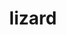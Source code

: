 ---
title: "lizard"
layout: cache
categories: [package, develop-2024-03-24]
meta: {"versions": ["1.0"], "compilers": ["cce@=15.0.1", "gcc@=10.3.0", "gcc@=11.1.0", "gcc@=11.4.0", "gcc@=7.3.1", "gcc@=9.4.0"], "oss": ["amzn2", "rhel8", "sle_hpc15", "ubuntu20.04", "ubuntu22.04"], "platforms": ["linux"], "targets": ["aarch64", "neoverse_n1", "neoverse_v1", "neoverse_v2", "ppc64le", "x86_64_v3", "x86_64_v4", "zen4"], "stacks": ["aws-isc", "aws-isc-aarch64", "data-vis-sdk", "e4s", "e4s-cray-rhel", "e4s-cray-sles", "e4s-neoverse-v2", "e4s-neoverse_v1", "e4s-power", "e4s-rocm-external", "root"], "num_specs": 10, "num_specs_by_stack": {"aws-isc-aarch64": 2, "root": 10, "aws-isc": 1, "e4s-cray-rhel": 1, "e4s-cray-sles": 1, "e4s-power": 1, "data-vis-sdk": 1, "e4s-neoverse_v1": 1, "e4s-neoverse-v2": 1, "e4s-rocm-external": 1, "e4s": 1}}
spec_details: [{"hash": "43ik4k2mh3fogzaitiactulefapwgyb7", "compiler": "gcc@=7.3.1", "versions": ["1.0"], "os": "amzn2", "platform": "linux", "target": "aarch64", "variants": ["build_system=makefile", "patches=4895619"], "stacks": ["aws-isc-aarch64", "root"], "size": "-", "tarball": "https://binaries.spack.io/releases/develop-2024-03-24/build_cache/linux-amzn2-aarch64/gcc-7.3.1/lizard-1.0/linux-amzn2-aarch64-gcc-7.3.1-lizard-1.0-43ik4k2mh3fogzaitiactulefapwgyb7.spack"}, {"hash": "t5n5e6wk6jt7g2xhlf6dppti4popx4xn", "compiler": "gcc@=7.3.1", "versions": ["1.0"], "os": "amzn2", "platform": "linux", "target": "neoverse_n1", "variants": ["build_system=makefile", "patches=4895619"], "stacks": ["aws-isc-aarch64", "root"], "size": "-", "tarball": "https://binaries.spack.io/releases/develop-2024-03-24/build_cache/linux-amzn2-neoverse_n1/gcc-7.3.1/lizard-1.0/linux-amzn2-neoverse_n1-gcc-7.3.1-lizard-1.0-t5n5e6wk6jt7g2xhlf6dppti4popx4xn.spack"}, {"hash": "eijzb3jmagpjs7qscfwojpu2a7tgsxkk", "compiler": "gcc@=7.3.1", "versions": ["1.0"], "os": "amzn2", "platform": "linux", "target": "x86_64_v3", "variants": ["build_system=makefile", "patches=4895619"], "stacks": ["root", "aws-isc"], "size": "-", "tarball": "https://binaries.spack.io/releases/develop-2024-03-24/build_cache/linux-amzn2-x86_64_v3/gcc-7.3.1/lizard-1.0/linux-amzn2-x86_64_v3-gcc-7.3.1-lizard-1.0-eijzb3jmagpjs7qscfwojpu2a7tgsxkk.spack"}, {"hash": "h5tublldffzw4sopcenhhmja26naklzv", "compiler": "cce@=15.0.1", "versions": ["1.0"], "os": "rhel8", "platform": "linux", "target": "zen4", "variants": ["build_system=makefile", "patches=4895619"], "stacks": ["root", "e4s-cray-rhel"], "size": "-", "tarball": "https://binaries.spack.io/releases/develop-2024-03-24/build_cache/linux-rhel8-zen4/cce-15.0.1/lizard-1.0/linux-rhel8-zen4-cce-15.0.1-lizard-1.0-h5tublldffzw4sopcenhhmja26naklzv.spack"}, {"hash": "ogrqnqamodfzhz3xa4q5n3rua5i2w64t", "compiler": "gcc@=10.3.0", "versions": ["1.0"], "os": "sle_hpc15", "platform": "linux", "target": "x86_64_v4", "variants": ["build_system=makefile", "patches=4895619"], "stacks": ["root", "e4s-cray-sles"], "size": "-", "tarball": "https://binaries.spack.io/releases/develop-2024-03-24/build_cache/linux-sle_hpc15-x86_64_v4/gcc-10.3.0/lizard-1.0/linux-sle_hpc15-x86_64_v4-gcc-10.3.0-lizard-1.0-ogrqnqamodfzhz3xa4q5n3rua5i2w64t.spack"}, {"hash": "zsidnhkpfta6onpkf6d6qqcaltayrm6c", "compiler": "gcc@=9.4.0", "versions": ["1.0"], "os": "ubuntu20.04", "platform": "linux", "target": "ppc64le", "variants": ["build_system=makefile", "patches=4895619"], "stacks": ["root", "e4s-power"], "size": "-", "tarball": "https://binaries.spack.io/releases/develop-2024-03-24/build_cache/linux-ubuntu20.04-ppc64le/gcc-9.4.0/lizard-1.0/linux-ubuntu20.04-ppc64le-gcc-9.4.0-lizard-1.0-zsidnhkpfta6onpkf6d6qqcaltayrm6c.spack"}, {"hash": "ieehznxwjpql6odc7sgnzgncmmiflco5", "compiler": "gcc@=11.1.0", "versions": ["1.0"], "os": "ubuntu20.04", "platform": "linux", "target": "x86_64_v3", "variants": ["build_system=makefile", "patches=4895619"], "stacks": ["root", "data-vis-sdk"], "size": "-", "tarball": "https://binaries.spack.io/releases/develop-2024-03-24/build_cache/linux-ubuntu20.04-x86_64_v3/gcc-11.1.0/lizard-1.0/linux-ubuntu20.04-x86_64_v3-gcc-11.1.0-lizard-1.0-ieehznxwjpql6odc7sgnzgncmmiflco5.spack"}, {"hash": "7lgezdttmrs6repfrqwhojcbkmjir5rk", "compiler": "gcc@=11.4.0", "versions": ["1.0"], "os": "ubuntu22.04", "platform": "linux", "target": "neoverse_v1", "variants": ["build_system=makefile", "patches=4895619"], "stacks": ["root", "e4s-neoverse_v1"], "size": "-", "tarball": "https://binaries.spack.io/releases/develop-2024-03-24/build_cache/linux-ubuntu22.04-neoverse_v1/gcc-11.4.0/lizard-1.0/linux-ubuntu22.04-neoverse_v1-gcc-11.4.0-lizard-1.0-7lgezdttmrs6repfrqwhojcbkmjir5rk.spack"}, {"hash": "numxfji57q3g64kajlz6gak2dx2webmn", "compiler": "gcc@=11.4.0", "versions": ["1.0"], "os": "ubuntu22.04", "platform": "linux", "target": "neoverse_v2", "variants": ["build_system=makefile", "patches=4895619"], "stacks": ["root", "e4s-neoverse-v2"], "size": "-", "tarball": "https://binaries.spack.io/releases/develop-2024-03-24/build_cache/linux-ubuntu22.04-neoverse_v2/gcc-11.4.0/lizard-1.0/linux-ubuntu22.04-neoverse_v2-gcc-11.4.0-lizard-1.0-numxfji57q3g64kajlz6gak2dx2webmn.spack"}, {"hash": "crymm3bsk67fjal5upuegkuso3ml767z", "compiler": "gcc@=11.4.0", "versions": ["1.0"], "os": "ubuntu22.04", "platform": "linux", "target": "x86_64_v3", "variants": ["build_system=makefile", "patches=4895619"], "stacks": ["root", "e4s-rocm-external", "e4s"], "size": "-", "tarball": "https://binaries.spack.io/releases/develop-2024-03-24/build_cache/linux-ubuntu22.04-x86_64_v3/gcc-11.4.0/lizard-1.0/linux-ubuntu22.04-x86_64_v3-gcc-11.4.0-lizard-1.0-crymm3bsk67fjal5upuegkuso3ml767z.spack"}]
---